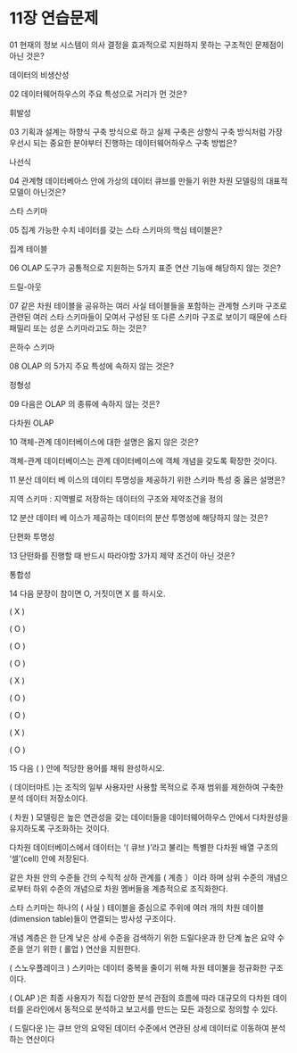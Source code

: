 # 11장 연습문제

01 현재의 정보 시스템이 의사 결정을 효과적으로 지원하지 못하는 구조적인 문제점이 아닌 것은?

데이터의 비생산성

02 데이터웨어하우스의 주요 특성으로 거리가 먼 것은?

휘발성

03 기획과 설계는 하향식 구축 방식으로 하고 실제 구축은 상향식 구축 방식처럼 가장 우선시 되는 중요한 분야부터 진행하는 데이터웨어하우스 구축 방법은?

나선식

04 관계형 데이터베아스 안에 가상의 데이터 큐브를 만들기 위한 차원 모델링의 대표적 모델이 아닌것은?

스타 스키마

05 집계 가능한 수치 네이터를 갖는 스타 스키마의 핵심 테이블은?

집계 테이블

06 OLAP 도구가 공통적으로 지원하는 5가지 표준 연산 기능애 해당하지 않는 것은?

드릴-아웃

07 같은 차원 테이블을 공유하는 여러 사실 테이블들을 포함하는 관계형 스키마 구조로 관련된 여러 스타 스키마들이 모여서 구성된 또 다른 스키마 구조로 보이기 때문에 스타 패밀리 또는 성운 스키마라고도 하는 것은?

은하수 스키마

08 OLAP 의 5가지 주요 특성에 속하지 않는 것은?

정형성

09 다음은 OLAP 의 종류에 속하지 않는 것은?

다차원 OLAP

10 객체-관계 데이터베이스에 대한 설명은 옳지 않은 것은?

객체-관계 데이터베이스는 관계 데이터베이스에 객체 개념을 갖도록 확장한 것이다.

11 분산 데이터 베 이스의 데이티 투명성을 제공하기 위한 스키마 특성 중 옳은 설명은?

지역 스키마 : 지역별로 저장하는 데이터의 구조와 제약조건을 정의

12 분산 데이터 베 이스가 제공하는 데이터의 분산 투명성에 해당하지 않는 것은?

단편화 투명성

13 단떤화를 진행할 때 반드시 따라야할 3가지 제약 조건이 아닌 것은?

통합성

14 다음 문장이 참이면 O, 거짓이면 X 를 하시오.

( X )

( O )

( O )

( O )

( X )

( O )

( O )

( X )

( O )

15 다음 ( ) 안에 적당한 용어를 채워 완성하시오.

( 데이터마트 )는 조직의 일부 사용자만 사용할 목적으로 주재 범위를 제한하여 구축한 분석 데이터 저장소이다.

( 차원 ) 모델링은 높은 연관성을 갖는 데이터들을 데이터웨어하우스 안에서 다차원성을 유지하도록 구조화하는 것이다.

다차원 데이터베이스에서 데이터는 ‘( 큐브 )’라고 불리는 특별한 다차원 배열 구조의 ‘셀’(cell) 안에 저장된다.

같은 차원 안의 수준들 간의 수직적 상하 관계를 ( 계층 ）이라 하며 상위 수준의 개념으로부터 하위 수준의 개념으로 차원 멤버들을 계층적으로 조직화한다.

스타 스키마는 하나의 ( 사실 ) 테이블을 중심으로 주위에 여러 개의 차원 데이블(dimension table)들이 연결되는 방사성 구조이다.

개념 계층은 한 단계 낮은 상세 수준을 검색하기 위한 드릴다운과 한 단계 높은 요약 수준을 얻기 위한 ( 롤업 ) 연산을 지원한다.

( 스노우플레이크 ) 스키마는 데이터 중복을 줄이기 위해 차원 테이불을 정규화한 구조이다.

( OLAP )은 최종 사용자가 직접 다양한 분석 관점의 흐름에 따라 대규모의 다차원 데이터를 온라인에서 동적으로 분석하고 보고서를 만드는 모든 과정으로 정의할 수 있다.

( 드릴다운 )는 큐브 안의 요약된 데이터 수준에서 연관된 상세 데이터로 이동하여 분석하는 연산이다





